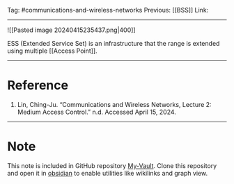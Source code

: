 Tag: #communications-and-wireless-networks 
Previous: [[BSS]]
Link: 

---

![[Pasted image 20240415235437.png|400]]

ESS (Extended Service Set) is an infrastructure that the range is extended using multiple [[Access Point]].

---

# Reference

1. Lin, Ching-Ju. “Communications and Wireless Networks, Lecture 2: Medium Access Control.” n.d. Accessed April 15, 2024.

---

# Note

This note is included in GitHub repository [My-Vault](https://github.com/LittleD3092/My-Vault.git). Clone this repository and open it in [obsidian](https://obsidian.md/) to enable utilities like wikilinks and graph view.